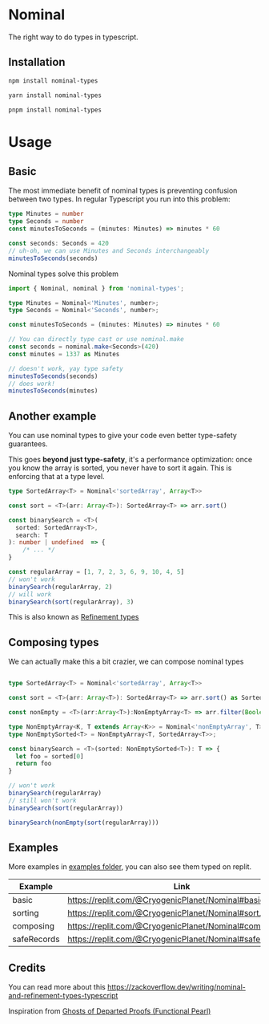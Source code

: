 # Nominal
The right way to do types in typescript.

## Installation

```bash
npm install nominal-types

yarn install nominal-types

pnpm install nominal-types
```

# Usage

## Basic
The most immediate benefit of nominal types is preventing confusion between two types. In regular Typescript 
you run into this problem:
```ts
type Minutes = number
type Seconds = number
const minutesToSeconds = (minutes: Minutes) => minutes * 60

const seconds: Seconds = 420
// uh-oh, we can use Minutes and Seconds interchangeably
minutesToSeconds(seconds)
```

Nominal types solve this problem
```ts
import { Nominal, nominal } from 'nominal-types';

type Minutes = Nominal<'Minutes', number>;
type Seconds = Nominal<'Seconds', number>;

const minutesToSeconds = (minutes: Minutes) => minutes * 60

// You can directly type cast or use nominal.make
const seconds = nominal.make<Seconds>(420)
const minutes = 1337 as Minutes

// doesn't work, yay type safety
minutesToSeconds(seconds)
// does work!
minutesToSeconds(minutes)
```

## Another example
You can use nominal types to give your code even better type-safety guarantees. 

This goes **beyond just type-safety**, it's a performance optimization: once you know the array is sorted, you never have to sort it again. This is enforcing that at a type level.


```typescript
type SortedArray<T> = Nominal<'sortedArray', Array<T>>

const sort = <T>(arr: Array<T>): SortedArray<T> => arr.sort()

const binarySearch = <T>(
  sorted: SortedArray<T>,
  search: T
): number | undefined  => {
    /* ... */
}

const regularArray = [1, 7, 2, 3, 6, 9, 10, 4, 5]
// won't work
binarySearch(regularArray, 2)
// will work
binarySearch(sort(regularArray), 3)
```

This is also known as [Refinement types](https://en.wikipedia.org/wiki/Refinement_type)



## Composing types

We can actually make this a bit crazier, we can compose nominal types

```ts

type SortedArray<T> = Nominal<'sortedArray', Array<T>>

const sort = <T>(arr: Array<T>): SortedArray<T> => arr.sort() as SortedArray<T>

const nonEmpty = <T>(arr:Array<T>):NonEmptyArray<T> => arr.filter(Boolean) as NonEmptyArray<T>

type NonEmptyArray<K, T extends Array<K>> = Nominal<'nonEmptyArray', T>;
type NonEmptySorted<T> = NonEmptyArray<T, SortedArray<T>>;

const binarySearch = <T>(sorted: NonEmptySorted<T>): T => {
  let foo = sorted[0]
  return foo
}

// won't work
binarySearch(regularArray)
// still won't work
binarySearch(sort(regularArray))

binarySearch(nonEmpty(sort(regularArray)))

```

## Examples

More examples in [examples folder](./examples), you can also see them typed on replit.

| Example     | Link                                                      |
|-------------|-----------------------------------------------------------|
| basic       |    https://replit.com/@CryogenicPlanet/Nominal#basic.ts   |
| sorting     |    https://replit.com/@CryogenicPlanet/Nominal#sort.ts    |
| composing   | https://replit.com/@CryogenicPlanet/Nominal#composing.ts  |
| safeRecords | https://replit.com/@CryogenicPlanet/Nominal#safeRecord.ts |

## Credits

You can read more about this https://zackoverflow.dev/writing/nominal-and-refinement-types-typescript

Inspiration from [Ghosts of Departed Proofs (Functional Pearl)](https://kataskeue.com/gdp.pdf)